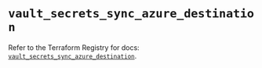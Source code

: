 # `vault_secrets_sync_azure_destination`

Refer to the Terraform Registry for docs: [`vault_secrets_sync_azure_destination`](https://registry.terraform.io/providers/hashicorp/vault/3.25.0/docs/resources/secrets_sync_azure_destination).
